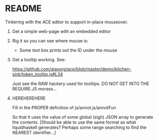 README
======

Tinkering with the ACE editor to support in-place mouseover.

1. Get a simple web-page with an embedded editor

2. Rig it so you can see where mouse is:

    * Some text box prints out the ID under the mouse

3. Get a tooltip working. See:

    https://github.com/ajaxorg/ace/blob/master/demo/kitchen-sink/token_tooltip.js#L34

   Just see the RAW hackery used for tooltips. DO NOT GET INTO THE REQUIRE.JS morass...

4. HEREHEREHERE

    Fill in the PROPER definition of js/annot.js/annotFun 

    So that it uses the value of some global (sigh) JSON array to generate
    the contents. [Should be able to use the same format as what
    liquidhaskell generates? Perhaps some range searching to find the
    NEAREST identifier...]

